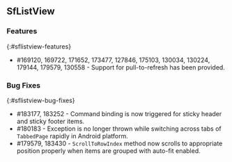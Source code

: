 ## SfListView 

### Features
{:#sflistview-features}

* \#169120, 169722, 171652, 173477, 127846, 175103, 130034, 130224, 179144, 179579, 130558 - Support for pull-to-refresh has been provided.

### Bug Fixes
{:#sflistview-bug-fixes}

* \#183177, 183252 - Command binding is now triggered for sticky header and sticky footer items.
* \#180183 - Exception is no longer thrown while switching across tabs of `TabbedPage` rapidly in Android platform.
* \#179579, 183430 - `ScrollToRowIndex` method now scrolls to appropriate position properly when items are grouped with auto-fit enabled.